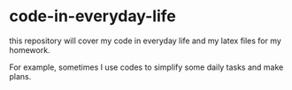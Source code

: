 # code-in-everyday-life

this repository will cover my code in everyday life and my latex files for my homework.

For example, sometimes I use codes to simplify some daily tasks and make plans.
